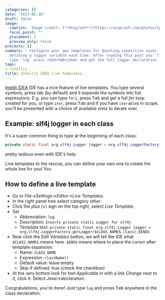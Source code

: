 ```yaml
---
categories: []
date: "2017-01-26"
draft: false
image:
  caption: 'Image credit: [**Unsplash**](https://unsplash.com/photos/CpkOjOcXdUY)'
  focal_point: ""
  placement: 2
  preview_only: false
projects: []
summary: ' Configure your own templates for daunting repetitive tasks in IDEA, like
  defining a logger variable each time. After reading this post you''ll be able to
  type `log` press <kbd>TAB</kbd> and get the full logger declaration for _slf4j_.'
tags:
- intellij
title: Intellij IDEA live templates
---
```


[Intellij IDEA](https://www.jetbrains.com/idea/features/) IDE has a nice feature
of live templates. You type several symbols, press tab (by default) and it
expands the symbols into full expressions. E.g. you can type `fori`, press
<kbd>Tab</kbd> and get a full _for_ loop created for you, or type `iter`, press
<kbd>Tab</kbd> and if you have `iterable`s in scope, you'll be presented with a
choice of available ones to iterate over.

## Example: slf4j logger in each class

It's a super common thing to type at the beginning of each class:

```java
private static final org.slf4j.Logger logger = org.slf4j.LoggerFactory.getLogger(MyClassName.class);
```

pretty tedious even with IDE's help.

Live templates to the rescue, you can define your own one to create the whole
line for you! You

## How to define a live template

- Go to _File_->_Settings_->_Editor_->_Live Templates_.
- In the right panel tree select category _other_.
- Click the _plus_ (+) sign on the top right, select _Live Template_.
- Set
  - Abbreviation: `log`
  - Description: `Inserts private static Logger for slf4j`
  - Template text: `private static final org.slf4j.Logger logger =
    org.slf4j.LoggerFactory.getLogger($CLASS_NAME$.class);$END$`
- Now click the _Edit Variables_ button, we will tell the IDE what
  `$CLASS_NAME$` means here. `$END$` means where to place the cursor after
  template expansion.
  - Name: `CLASS_NAME`
  - Expression: `className()`
  - Default value: leave empty
  - Skip if defined: true (check the checkbox)
- At the very bottom look for text _Applicable in_ with a link _Change_ next to
  it, click it. Select _Java_->_declaration_.  

Congratulations, you're done! Just type `log` and press <kbd>Tab</kbd> anywhere
in the class declaration.
